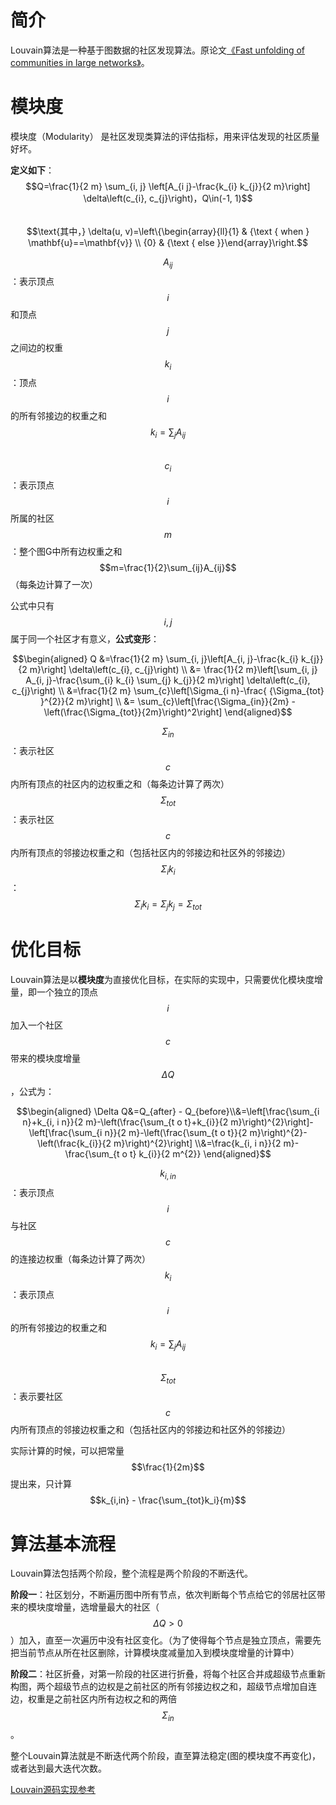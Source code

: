 # 简介

Louvain算法是一种基于图数据的社区发现算法。原论文[《Fast unfolding of communities in large networks》](https://arxiv.org/abs/0803.0476)。

# 模块度

模块度（Modularity） 是社区发现类算法的评估指标，用来评估发现的社区质量好坏。

**定义如下**：  
$$Q=\frac{1}{2 m} \sum_{i, j} \left[A_{i j}-\frac{k_{i} k_{j}}{2 m}\right] \delta\left(c_{i}, c_{j}\right)，Q\in(-1, 1)$$  
$$\text{其中，} \delta(u, v)=\left\{\begin{array}{ll}{1} & {\text { when } \mathbf{u}==\mathbf{v}} \\ {0} & {\text { else }}\end{array}\right.$$

$$A_{i j}$$：表示顶点$$i$$和顶点$$j$$之间边的权重   
$$k_i$$：顶点$$i$$的所有邻接边的权重之和 $$k_i = {\sum_j}{A_{i j}}$$  
$$c_i$$：表示顶点$$i$$所属的社区 
$$m$$：整个图G中所有边权重之和 $$m=\frac{1}{2}\sum_{ij}A_{ij}$$（每条边计算了一次）

公式中只有$$i, j$$属于同一个社区才有意义，**公式变形**：

$$\begin{aligned} Q &=\frac{1}{2 m} \sum_{i, j}\left[A_{i, j}-\frac{k_{i} k_{j}}{2 m}\right] \delta\left(c_{i}, c_{j}\right) \\ &= \frac{1}{2 m}\left[\sum_{i, j} A_{i, j}-\frac{\sum_{i} k_{i} \sum_{j} k_{j}}{2 m}\right] \delta\left(c_{i}, c_{j}\right) \\ &=\frac{1}{2 m} \sum_{c}\left[\Sigma_{i n}-\frac{ {\Sigma_{tot} }^{2}}{2 m}\right] \\ &= \sum_{c}\left[\frac{\Sigma_{in}}{2m}  - \left(\frac{\Sigma_{tot}}{2m}\right)^2\right] \end{aligned}$$

$$\Sigma_{in}$$：表示社区$$c$$内所有顶点的社区内的边权重之和（每条边计算了两次）  
$$\Sigma_{tot}$$：表示社区$$c$$内所有顶点的邻接边权重之和（包括社区内的邻接边和社区外的邻接边）  
$$\Sigma_{i}k_i$$：$$\Sigma_i k_i = \Sigma_j k_j = \Sigma_{tot}$$

# 优化目标

Louvain算法是以**模块度**为直接优化目标，在实际的实现中，只需要优化模块度增量，即一个独立的顶点$$i$$加入一个社区$$c$$带来的模块度增量$$\Delta Q$$，公式为：

$$\begin{aligned} \Delta Q&=Q_{after} - Q_{before}\\&=\left[\frac{\sum_{i n}+k_{i, i n}}{2 m}-\left(\frac{\sum_{t o t}+k_{i}}{2 m}\right)^{2}\right]-\left[\frac{\sum_{i n}}{2 m}-\left(\frac{\sum_{t o t}}{2 m}\right)^{2}-\left(\frac{k_{i}}{2 m}\right)^{2}\right] \\&=\frac{k_{i, i n}}{2 m}-\frac{\sum_{t o t} k_{i}}{2 m^{2}} \end{aligned}$$

$$k_{i,in}$$：表示顶点$$i$$与社区$$c$$的连接边权重（每条边计算了两次）  
$$k_i$$：表示顶点$$i$$的所有邻接边的权重之和 $$k_i = {\sum_j}{A_{i j}}$$  
$$\Sigma_{tot}$$：表示要社区$$c$$内所有顶点的邻接边权重之和（包括社区内的邻接边和社区外的邻接边）

实际计算的时候，可以把常量$$\frac{1}{2m}$$提出来，只计算 $$k_{i,in} - \frac{\sum_{tot}k_i}{m}$$

# 算法基本流程

Louvain算法包括两个阶段，整个流程是两个阶段的不断迭代。

**阶段一**：社区划分，不断遍历图中所有节点，依次判断每个节点给它的邻居社区带来的模块度增量，选增量最大的社区（$$\Delta Q > 0$$）加入，直至一次遍历中没有社区变化。（为了使得每个节点是独立顶点，需要先把当前节点从所在社区删除，计算模块度减量加入到模块度增量的计算中）

**阶段二**：社区折叠，对第一阶段的社区进行折叠，将每个社区合并成超级节点重新构图，两个超级节点的边权是之前社区的所有邻接边权之和，超级节点增加自连边，权重是之前社区内所有边权之和的两倍$$\Sigma_{in}$$。

整个Louvain算法就是不断迭代两个阶段，直至算法稳定\(图的模块度不再变化\)，或者达到最大迭代次数。

[Louvain源码实现参考](https://github.com/taynaud/python-louvain)

